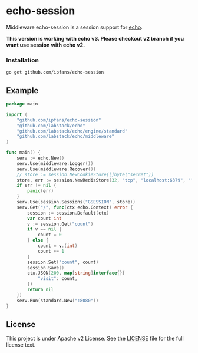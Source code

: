 echo-session
======

Middleware echo-session is a session support for [echo](https://github.com/labstack/echo/).

**This version is working with echo v3. Please checkout v2 branch if you want use session with echo v2.**

### Installation

	go get github.com/ipfans/echo-session

## Example

```go
package main

import (
	"github.com/ipfans/echo-session"
	"github.com/labstack/echo"
	"github.com/labstack/echo/engine/standard"
	"github.com/labstack/echo/middleware"
)

func main() {
	serv := echo.New()
	serv.Use(middleware.Logger())
	serv.Use(middleware.Recover())
	// store := session.NewCookieStore([]byte("secret"))
	store, err := session.NewRedisStore(32, "tcp", "localhost:6379", "", []byte("secret"))
	if err != nil {
		panic(err)
	}
	serv.Use(session.Sessions("GSESSION", store))
	serv.Get("/", func(ctx echo.Context) error {
		session := session.Default(ctx)
		var count int
		v := session.Get("count")
		if v == nil {
			count = 0
		} else {
			count = v.(int)
			count += 1
		}
		session.Set("count", count)
		session.Save()
		ctx.JSON(200, map[string]interface{}{
			"visit": count,
		})
		return nil
	})
	serv.Run(standard.New(":8080"))
}

```

## License

This project is under Apache v2 License. See the [LICENSE](LICENSE) file for the full license text.
